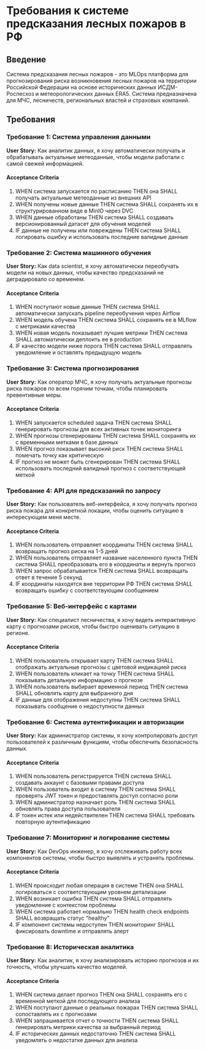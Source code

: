 # Требования к системе предсказания лесных пожаров в РФ

## Введение

Система предсказания лесных пожаров - это MLOps платформа для прогнозирования риска возникновения лесных пожаров на территории Российской Федерации на основе исторических данных ИСДМ-Рослесхоз и метеорологических данных ERA5. Система предназначена для МЧС, лесничеств, региональных властей и страховых компаний.

## Требования

### Требование 1: Система управления данными

**User Story:** Как аналитик данных, я хочу автоматически получать и обрабатывать актуальные метеоданные, чтобы модели работали с самой свежей информацией.

#### Acceptance Criteria

1. WHEN система запускается по расписанию THEN она SHALL получать актуальные метеоданные из внешних API
2. WHEN получены новые данные THEN система SHALL сохранять их в структурированном виде в MinIO через DVC
3. WHEN данные обработаны THEN система SHALL создавать версионированный датасет для обучения моделей
4. IF данные не получены или повреждены THEN система SHALL логировать ошибку и использовать последние валидные данные

### Требование 2: Система машинного обучения

**User Story:** Как data scientist, я хочу автоматически переобучать модели на новых данных, чтобы качество предсказаний не деградировало со временем.

#### Acceptance Criteria

1. WHEN поступают новые данные THEN система SHALL автоматически запускать pipeline переобучения через Airflow
2. WHEN модель обучена THEN система SHALL сохранять ее в MLflow с метриками качества
3. WHEN новая модель показывает лучшие метрики THEN система SHALL автоматически деплоить ее в production
4. IF качество модели ниже порога THEN система SHALL отправлять уведомление и оставлять предыдущую модель

### Требование 3: Система прогнозирования

**User Story:** Как оператор МЧС, я хочу получать актуальные прогнозы риска пожаров по всем горячим точкам, чтобы планировать превентивные меры.

#### Acceptance Criteria

1. WHEN запускается scheduled задача THEN система SHALL генерировать прогнозы для всех активных точек мониторинга
2. WHEN прогнозы сгенерированы THEN система SHALL сохранять их с временными метками в базе данных
3. WHEN прогноз показывает высокий риск THEN система SHALL помечать точку как критическую
4. IF прогноз не может быть сгенерирован THEN система SHALL использовать последний валидный прогноз с соответствующей меткой

### Требование 4: API для предсказаний по запросу

**User Story:** Как пользователь веб-интерфейса, я хочу получать прогноз риска пожара для конкретной локации, чтобы оценить ситуацию в интересующем меня месте.

#### Acceptance Criteria

1. WHEN пользователь отправляет координаты THEN система SHALL возвращать прогноз риска на 1-5 дней
2. WHEN пользователь отправляет название населенного пункта THEN система SHALL преобразовать его в координаты и вернуть прогноз
3. WHEN запрос обрабатывается THEN система SHALL возвращать ответ в течение 5 секунд
4. IF координаты находятся вне территории РФ THEN система SHALL возвращать ошибку с соответствующим сообщением

### Требование 5: Веб-интерфейс с картами

**User Story:** Как специалист лесничества, я хочу видеть интерактивную карту с прогнозами рисков, чтобы быстро оценивать ситуацию в регионе.

#### Acceptance Criteria

1. WHEN пользователь открывает карту THEN система SHALL отображать актуальные прогнозы с цветовой индикацией риска
2. WHEN пользователь кликает на точку THEN система SHALL показывать детальную информацию о прогнозе
3. WHEN пользователь выбирает временной период THEN система SHALL обновлять карту для выбранного дня
4. IF данные для отображения недоступны THEN система SHALL показывать сообщение о недоступности данных

### Требование 6: Система аутентификации и авторизации

**User Story:** Как администратор системы, я хочу контролировать доступ пользователей к различным функциям, чтобы обеспечить безопасность данных.

#### Acceptance Criteria

1. WHEN пользователь регистрируется THEN система SHALL создавать аккаунт с базовыми правами доступа
2. WHEN пользователь входит в систему THEN система SHALL проверять JWT токен и предоставлять доступ согласно роли
3. WHEN администратор назначает роль THEN система SHALL обновлять права доступа пользователя
4. IF токен истек или недействителен THEN система SHALL требовать повторную аутентификацию

### Требование 7: Мониторинг и логирование системы

**User Story:** Как DevOps инженер, я хочу отслеживать работу всех компонентов системы, чтобы быстро выявлять и устранять проблемы.

#### Acceptance Criteria

1. WHEN происходит любая операция в системе THEN она SHALL логироваться с соответствующим уровнем детализации
2. WHEN возникает ошибка THEN система SHALL отправлять уведомление с контекстом проблемы
3. WHEN система работает нормально THEN health check endpoints SHALL возвращать статус "healthy"
4. IF компонент системы недоступен THEN мониторинг SHALL фиксировать downtime и отправлять алерт

### Требование 8: Историческая аналитика

**User Story:** Как аналитик, я хочу анализировать историю прогнозов и их точность, чтобы улучшать качество моделей.

#### Acceptance Criteria

1. WHEN система делает прогноз THEN она SHALL сохранять его с временной меткой для последующего анализа
2. WHEN поступают данные о реальных пожарах THEN система SHALL сопоставлять их с прогнозами
3. WHEN запрашивается отчет о точности THEN система SHALL генерировать метрики качества за выбранный период
4. IF исторических данных недостаточно THEN система SHALL уведомлять о недостатке данных для анализа